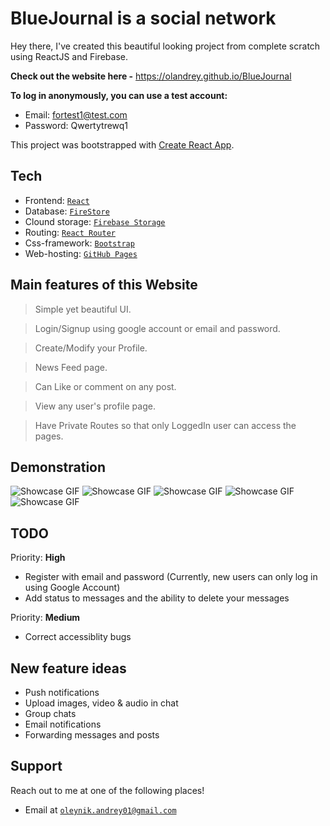# BlueJournal is a social network

Hey there, I've created this beautiful looking project from complete scratch using ReactJS and Firebase.

**Check out the website here -** https://olandrey.github.io/BlueJournal

**To log in anonymously, you can use a test account:**

- Email: fortest1@test.com
- Password: Qwertytrewq1

This project was bootstrapped with [Create React App](https://github.com/facebook/create-react-app).

## Tech

- Frontend: <a href="https://github.com/facebook/react">`React`</a>
- Database: <a href="https://firebase.google.com">`FireStore`</a>
- Clound storage: <a href="https://firebase.google.com">`Firebase Storage`</a>
- Routing: <a href="https://github.com/ReactTraining/react-router">`React Router`</a>
- Css-framework: <a href="https://getbootstrap.com">`Bootstrap`</a>
- Web-hosting: <a href="https://github.com">`GitHub Pages`</a>

## Main features of this Website

> Simple yet beautiful UI.

> Login/Signup using google account or email and password.

> Create/Modify your Profile.

> News Feed page.

> Can Like or comment on any post.

> View any user's profile page.

> Have Private Routes so that only LoggedIn user can access the pages.

## Demonstration

![Showcase GIF](https://firebasestorage.googleapis.com/v0/b/network-bd4d1.appspot.com/o/github%2Fvideo-2022-07-19-22-05-58-358.gif?alt=media&token=0eaccd2e-4ba6-43fc-ac16-9bdae51dbc72)
![Showcase GIF](https://firebasestorage.googleapis.com/v0/b/network-bd4d1.appspot.com/o/github%2Fvideo-2022-07-19-22-10-25-200.gif?alt=media&token=de36bebe-7398-4567-ac2a-ee523455f7ed)
![Showcase GIF](https://firebasestorage.googleapis.com/v0/b/network-bd4d1.appspot.com/o/github%2Fbandicam-2022-07-19-22-13-47-718.gif?alt=media&token=ed0dfd39-04da-45ac-a5f7-dd652404cf60)
![Showcase GIF](https://firebasestorage.googleapis.com/v0/b/network-bd4d1.appspot.com/o/github%2Fvideo-2022-07-19-22-13-14-654.gif?alt=media&token=e1ea74ad-ea09-4c19-a464-aa6a42b23121)
![Showcase GIF](https://firebasestorage.googleapis.com/v0/b/network-bd4d1.appspot.com/o/github%2Fvideo-2022-07-19-22-12-09-886.gif?alt=media&token=19ca4a25-761b-41cd-b5d3-09cc714a8a9d)

## TODO

Priority: **High**

- Register with email and password (Currently, new users can only log in using Google Account)
- Add status to messages and the ability to delete your messages

Priority: **Medium**

- Correct accessiblity bugs

## New feature ideas

- Push notifications
- Upload images, video & audio in chat
- Group chats
- Email notifications
- Forwarding messages and posts

## Support

Reach out to me at one of the following places!

- Email at <a href="mailto:oleynik.andrey01@gmail.com">`oleynik.andrey01@gmail.com`</a>

